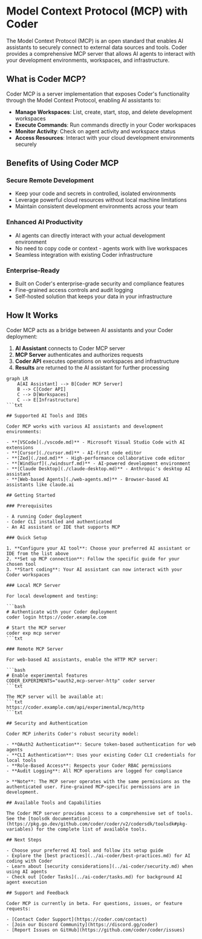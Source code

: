 # Model Context Protocol (MCP) with Coder

The Model Context Protocol (MCP) is an open standard that enables AI assistants to securely connect to external data sources and tools. Coder provides a comprehensive MCP server that allows AI agents to interact with your development environments, workspaces, and infrastructure.

## What is Coder MCP?

Coder MCP is a server implementation that exposes Coder's functionality through the Model Context Protocol, enabling AI assistants to:

- **Manage Workspaces**: List, create, start, stop, and delete development workspaces
- **Execute Commands**: Run commands directly in your Coder workspaces
- **Monitor Activity**: Check on agent activity and workspace status
- **Access Resources**: Interact with your cloud development environments securely

## Benefits of Using Coder MCP

### Secure Remote Development

- Keep your code and secrets in controlled, isolated environments
- Leverage powerful cloud resources without local machine limitations
- Maintain consistent development environments across your team

### Enhanced AI Productivity

- AI agents can directly interact with your actual development environment
- No need to copy code or context - agents work with live workspaces
- Seamless integration with existing Coder infrastructure

### Enterprise-Ready

- Built on Coder's enterprise-grade security and compliance features
- Fine-grained access controls and audit logging
- Self-hosted solution that keeps your data in your infrastructure

## How It Works

Coder MCP acts as a bridge between AI assistants and your Coder deployment:

1. **AI Assistant** connects to Coder MCP server
2. **MCP Server** authenticates and authorizes requests
3. **Coder API** executes operations on workspaces and infrastructure
4. **Results** are returned to the AI assistant for further processing

```mermaid
graph LR
    A[AI Assistant] --> B[Coder MCP Server]
    B --> C[Coder API]
    C --> D[Workspaces]
    C --> E[Infrastructure]
```txt

## Supported AI Tools and IDEs

Coder MCP works with various AI assistants and development environments:

- **[VSCode](./vscode.md)** - Microsoft Visual Studio Code with AI extensions
- **[Cursor](./cursor.md)** - AI-first code editor
- **[Zed](./zed.md)** - High-performance collaborative code editor
- **[WindSurf](./windsurf.md)** - AI-powered development environment
- **[Claude Desktop](./claude-desktop.md)** - Anthropic's desktop AI assistant
- **[Web-based Agents](./web-agents.md)** - Browser-based AI assistants like claude.ai

## Getting Started

### Prerequisites

- A running Coder deployment
- Coder CLI installed and authenticated
- An AI assistant or IDE that supports MCP

### Quick Setup

1. **Configure your AI tool**: Choose your preferred AI assistant or IDE from the list above
2. **Set up MCP connection**: Follow the specific guide for your chosen tool
3. **Start coding**: Your AI assistant can now interact with your Coder workspaces

### Local MCP Server

For local development and testing:

```bash
# Authenticate with your Coder deployment
coder login https://coder.example.com

# Start the MCP server
coder exp mcp server
```txt

### Remote MCP Server

For web-based AI assistants, enable the HTTP MCP server:

```bash
# Enable experimental features
CODER_EXPERIMENTS="oauth2,mcp-server-http" coder server
```txt

The MCP server will be available at:
```txt
https://coder.example.com/api/experimental/mcp/http
```txt

## Security and Authentication

Coder MCP inherits Coder's robust security model:

- **OAuth2 Authentication**: Secure token-based authentication for web agents
- **CLI Authentication**: Uses your existing Coder CLI credentials for local tools
- **Role-Based Access**: Respects your Coder RBAC permissions
- **Audit Logging**: All MCP operations are logged for compliance

> **Note**: The MCP server operates with the same permissions as the authenticated user. Fine-grained MCP-specific permissions are in development.

## Available Tools and Capabilities

The Coder MCP server provides access to a comprehensive set of tools. See the [toolsdk documentation](https://pkg.go.dev/github.com/coder/coder/v2/codersdk/toolsdk#pkg-variables) for the complete list of available tools.

## Next Steps

- Choose your preferred AI tool and follow its setup guide
- Explore the [best practices](../ai-coder/best-practices.md) for AI coding with Coder
- Learn about [security considerations](../ai-coder/security.md) when using AI agents
- Check out [Coder Tasks](../ai-coder/tasks.md) for background AI agent execution

## Support and Feedback

Coder MCP is currently in beta. For questions, issues, or feature requests:

- [Contact Coder Support](https://coder.com/contact)
- [Join our Discord Community](https://discord.gg/coder)
- [Report Issues on GitHub](https://github.com/coder/coder/issues)
